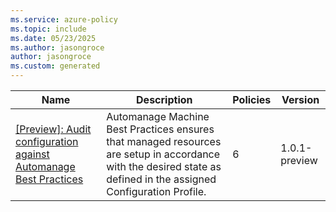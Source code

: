 ```yaml
---
ms.service: azure-policy
ms.topic: include
ms.date: 05/23/2025
ms.author: jasongroce
author: jasongroce
ms.custom: generated
---
```


|Name |Description |Policies |Version |
|---|---|---|---|
|[\[Preview\]: Audit configuration against Automanage Best Practices](https://github.com/Azure/azure-policy/blob/master/built-in-policies/policySetDefinitions/Automanage/Audit_ConfigurationProfile.json) |Automanage Machine Best Practices ensures that managed resources are setup in accordance with the desired state as defined in the assigned Configuration Profile. |6 |1.0.1-preview |
